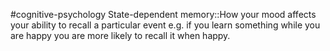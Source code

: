 #cognitive-psychology 
State-dependent memory::How your mood affects your ability to recall a particular event e.g. if you learn something while you are happy you are more likely to recall it when happy.